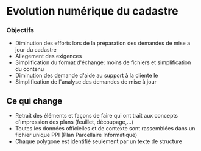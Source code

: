 # Evolution numérique du cadastre

### Objectifs
- Diminution des efforts lors de la préparation des demandes de mise a  jour du cadastre
- Allegement des exigences
- Simplification du format d'échange: moins de fichiers et simplification du contenu
- Diminution des demande d'aide au support à la cliente le
- Simplification de l'analyse des demandes de mise à jour

## Ce qui change
- Retrait des éléments et façons de faire qui ont trait aux concepts d'impression des plans
(feuillet, découpage,...)
- Toutes les données officielles et de contexte sont rassemblées dans un fichier unique PPI (Plan Parcellaire Informatique)
- Chaque polygone est identifié seulement par un texte de structure
